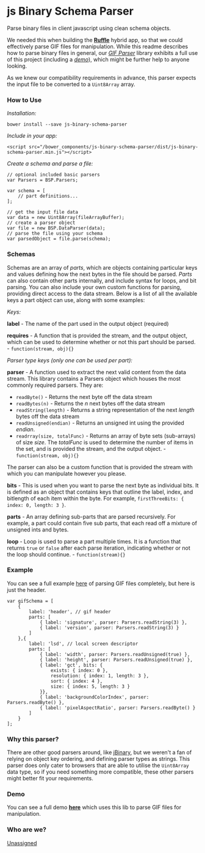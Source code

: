 # js Binary Schema Parser

Parse binary files in client javascript using clean schema objects. 

We needed this when building the **[Ruffle][1]** hybrid app, so that we could effectively parse GIF files for manipulation. While this readme describes how to parse binary files in general, our *[GIF Parser][2]* library exhibits a full use of this project (including a *[demo][2]*), which might be further help to anyone looking.

As we knew our compatibility requirements in advance, this parser expects the input file to be converted to a `Uint8Array` array. 

### How to Use

*Installation:*

    bower install --save js-binary-schema-parser

*Include in your app:*

    <script src="/bower_components/js-binary-schema-parser/dist/js-binary-schema-parser.min.js"></script>

*Create a schema and parse a file:*

    // optional included basic parsers
    var Parsers = BSP.Parsers;
    
    var schema = [
        // part definitions...
    ];
    
    // get the input file data
    var data = new Uint8Array(fileArrayBuffer);
    // create a parser object
    var file = new BSP.DataParser(data);
    // parse the file using your schema
    var parsedObject = file.parse(schema);
    
### Schemas

Schemas are an array of *parts*, which are objects containing particular keys and values defining how the next bytes in the file should be parsed. *Parts* can also contain other parts internally, and include syntax for loops, and bit parsing. You can also include your own custom functions for parsing, providing direct access to the data stream. Below is a list of all the available keys a part object can use, along with some examples:

*Keys:*

**label** - The name of the part used in the output object (required)

**requires** - A function that is provided the stream, and the output object, which can be used to determine whether or not this part should be parsed. - `function(stream, obj){}`
    
*Parser type keys (only one can be used per part):*

**parser** - A function used to extract the next valid content from the data stream. This library contains a Parsers object which houses the most commonly required parsers. They are:

- `readByte()` - Returns the next byte off the data stream
- `readBytes(n)` - Returns the *n* next bytes off the data stream
- `readString(length)` - Returns a string representation of the next *length* bytes off the data stream
- `readUnsigned(endian)` - Returns an unsigned int using the provided *endian*.
- `readrray(size, totalFunc)` - Returns an array of byte sets (sub-arrays) of size *size*. The *totalFunc* is used to determine the number of items in the set, and is provided the stream, and the output object. - `function(stream, obj){}`

The parser can also be a custom function that is provided the stream with which you can manipulate however you please.

**bits** - This is used when you want to parse the next byte as individual bits. It is defined as an object that contains keys that outline the label, index, and bitlength of each item within the byte. For example, `firstThreeBits: { index: 0, length: 3 }`.

**parts** - An array defining sub-parts that are parsed recursively. For example, a part could contain five sub parts, that each read off a mixture of unsigned ints and bytes.

**loop** - Loop is used to parse a part multiple times. It is a function that returns `true` or `false` after each parse iteration, indicating whether or not the loop should continue. - `function(stream){}`

### Example

You can see a full example [here][2] of parsing GIF files completely, but here is just the header.

    var gifSchema = [
		{
			label: 'header', // gif header
			parts: [
				{ label: 'signature', parser: Parsers.readString(3) },
				{ label: 'version', parser: Parsers.readString(3) }
			]
		},{
			label: 'lsd', // local screen descriptor
			parts: [
				{ label: 'width', parser: Parsers.readUnsigned(true) },
				{ label: 'height', parser: Parsers.readUnsigned(true) },
				{ label: 'gct', bits: {
					exists: { index: 0 },
					resolution: { index: 1, length: 3 },
					sort: { index: 4 },
					size: { index: 5, length: 3 }
				}},
				{ label: 'backgroundColorIndex', parser: Parsers.readByte() },
				{ label: 'pixelAspectRatio', parser: Parsers.readByte() }
			]
		}
    ];


### Why this parser?

There are other good parsers around, like [jBinary][4], but we weren't a fan of relying on object key ordering, and defining parser types as strings. This parser does only cater to browsers that are able to utilise the `Uint8Array` data type, so if you need something more compatible, these other parsers might better fit your requirements.

### Demo

You can see a full demo **[here][2]** which uses this lib to parse GIF files for manipulation.

### Who are we?

[Unassigned][3]

[1]: http://ruffle.us
[2]: https://github.com/matt-way/gifuct-js
[3]: http://unassigned.co
[4]: https://github.com/jDataView/jBinary